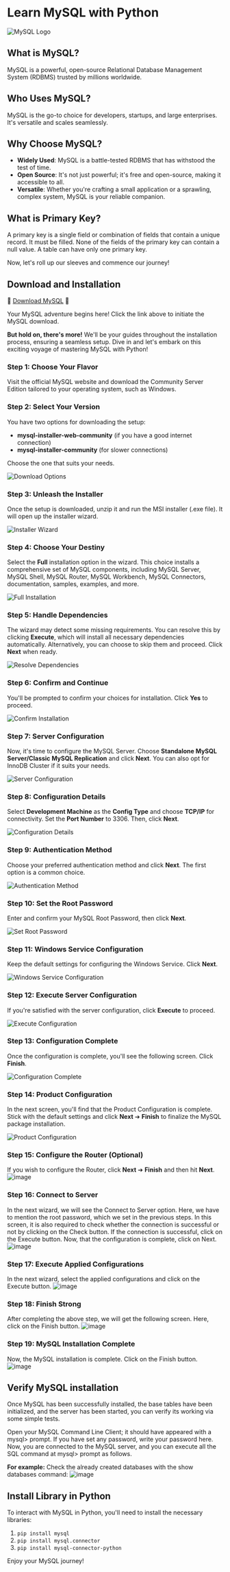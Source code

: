 # Learn MySQL with Python

![MySQL Logo](https://cdn.freebiesupply.com/logos/large/2x/mysql-logo-png-transparent.png)


## What is MySQL?
MySQL is a powerful, open-source Relational Database Management System (RDBMS) trusted by millions worldwide.

## Who Uses MySQL?
MySQL is the go-to choice for developers, startups, and large enterprises. It's versatile and scales seamlessly.

## Why Choose MySQL?

- **Widely Used**: MySQL is a battle-tested RDBMS that has withstood the test of time.
- **Open Source**: It's not just powerful; it's free and open-source, making it accessible to all.
- **Versatile**: Whether you're crafting a small application or a sprawling, complex system, MySQL is your reliable companion.

## What is Primary Key?

A primary key is a single field or combination of fields that contain a unique record. It must be filled. None of the fields of the primary key can contain a null value. A table can have only one primary key.

Now, let's roll up our sleeves and commence our journey!

## Download and Installation

🚀 [Download MySQL](https://dev.mysql.com/downloads/installer/) 🚀

Your MySQL adventure begins here! Click the link above to initiate the MySQL download.

**But hold on, there's more!** We'll be your guides throughout the installation process, ensuring a seamless setup. Dive in and let's embark on this exciting voyage of mastering MySQL with Python!


### **Step 1: Choose Your Flavor**

Visit the official MySQL website and download the Community Server Edition tailored to your operating system, such as Windows.

### **Step 2: Select Your Version**

You have two options for downloading the setup:
- **mysql-installer-web-community** (if you have a good internet connection)
- **mysql-installer-community** (for slower connections)

Choose the one that suits your needs.

![Download Options](https://user-images.githubusercontent.com/63813881/173280356-9ca94e07-5ddf-4a40-92c3-253f396c79b7.png)

### **Step 3: Unleash the Installer**

Once the setup is downloaded, unzip it and run the MSI installer (.exe file). It will open up the installer wizard.

![Installer Wizard](https://user-images.githubusercontent.com/63813881/173280339-f7c8b98a-f97c-4e8b-b2f5-dac12d692281.png)

### **Step 4: Choose Your Destiny**

Select the **Full** installation option in the wizard. This choice installs a comprehensive set of MySQL components, including MySQL Server, MySQL Shell, MySQL Router, MySQL Workbench, MySQL Connectors, documentation, samples, examples, and more.

![Full Installation](https://user-images.githubusercontent.com/63813881/173280369-fcea302e-f300-4149-b480-4208362ef840.png)

### **Step 5: Handle Dependencies**

The wizard may detect some missing requirements. You can resolve this by clicking **Execute**, which will install all necessary dependencies automatically. Alternatively, you can choose to skip them and proceed. Click **Next** when ready.

![Resolve Dependencies](https://user-images.githubusercontent.com/63813881/173280402-a988a5dc-f091-4449-b143-cdaf7423d160.png)

### **Step 6: Confirm and Continue**

You'll be prompted to confirm your choices for installation. Click **Yes** to proceed.

![Confirm Installation](https://user-images.githubusercontent.com/63813881/173280408-344e2c75-b3f8-4aa1-b73a-bd2665baa547.png)

### **Step 7: Server Configuration**

Now, it's time to configure the MySQL Server. Choose **Standalone MySQL Server/Classic MySQL Replication** and click **Next**. You can also opt for InnoDB Cluster if it suits your needs.

![Server Configuration](https://user-images.githubusercontent.com/63813881/173280466-8e31e5ae-bd7e-44ac-8a56-374c0e41a883.png)

### **Step 8: Configuration Details**

Select **Development Machine** as the **Config Type** and choose **TCP/IP** for connectivity. Set the **Port Number** to 3306. Then, click **Next**.

![Configuration Details](https://user-images.githubusercontent.com/63813881/173280473-8acf6d90-3cbe-4e45-8428-7f6f5fafaeea.png)

### **Step 9: Authentication Method**

Choose your preferred authentication method and click **Next**. The first option is a common choice.

![Authentication Method](https://user-images.githubusercontent.com/63813881/173280492-bdbca34b-d172-4813-b865-2adf60d8f2ae.png)

### **Step 10: Set the Root Password**

Enter and confirm your MySQL Root Password, then click **Next**.

![Set Root Password](https://user-images.githubusercontent.com/63813881/173280511-5bdf705a-96f4-483d-8516-969864cd8976.png)

### **Step 11: Windows Service Configuration**

Keep the default settings for configuring the Windows Service. Click **Next**.

![Windows Service Configuration](https://user-images.githubusercontent.com/63813881/173280530-c078626b-0b6c-4c8f-94dc-13d69a13f578.png)

### **Step 12: Execute Server Configuration**

If you're satisfied with the server configuration, click **Execute** to proceed.

![Execute Configuration](https://user-images.githubusercontent.com/63813881/173280548-c22abf24-54c7-4dac-82af-a08c3e0bf5e9.png)

### **Step 13: Configuration Complete**

Once the configuration is complete, you'll see the following screen. Click **Finish**.

![Configuration Complete](https://user-images.githubusercontent.com/63813881/173280555-175ceb56-f710-463f-992b-ed3524f6516f.png)

### **Step 14: Product Configuration**

In the next screen, you'll find that the Product Configuration is complete. Stick with the default settings and click **Next** ➔ **Finish** to finalize the MySQL package installation.

![Product Configuration](https://user-images.githubusercontent.com/63813881/173280581-7bdbe189-77ce-4ebc-bb78-c44d545d2d2e.png)

### **Step 15: Configure the Router (Optional)**

If you wish to configure the Router, click **Next** ➔ **Finish** and then hit **Next**.
![image](https://user-images.githubusercontent.com/63813881/173280593-d5933d29-61a4-432b-aac4-44a51257abd6.png)

### **Step 16: Connect to Server**
In the next wizard, we will see the Connect to Server option. Here, we have to mention the root password, which we set in the previous steps. In this screen, it is also required to check whether the connection is successful or not by clicking on the Check button. If the connection is successful, click on the Execute button. Now, that the configuration is complete, click on Next.
![image](https://user-images.githubusercontent.com/63813881/173280603-1563352a-c972-4230-a624-36f2259ccdb8.png)

### **Step 17: Execute Applied Configurations**
In the next wizard, select the applied configurations and click on the Execute button.
![image](https://user-images.githubusercontent.com/63813881/173280619-90407455-8fcd-4bb5-b2c7-ca341fc5f79c.png)

### **Step 18: Finish Strong**
After completing the above step, we will get the following screen. Here, click on the Finish button.
![image](https://user-images.githubusercontent.com/63813881/173280630-1760437d-11be-4704-a868-c1c4d9b7c96a.png)

### **Step 19: MySQL Installation Complete**
Now, the MySQL installation is complete. Click on the Finish button.
![image](https://user-images.githubusercontent.com/63813881/173280646-5f4cf713-ab86-40a8-a4b5-658bfa5462b8.png)

## Verify MySQL installation
Once MySQL has been successfully installed, the base tables have been initialized, and the server has been started, you can verify its working via some simple tests.

Open your MySQL Command Line Client; it should have appeared with a mysql> prompt. If you have set any password, write your password here. Now, you are connected to the MySQL server, and you can execute all the SQL command at mysql> prompt as follows.

**For example:** Check the already created databases with the show databases command:
![image](https://user-images.githubusercontent.com/63813881/173280683-4ac11109-c2fa-4087-a6a5-8782b959f179.png)

## Install Library in Python

To interact with MySQL in Python, you'll need to install the necessary libraries:
1. `pip install mysql`
2. `pip install mysql.connector`
3. `pip install mysql-connector-python`

Enjoy your MySQL journey!
